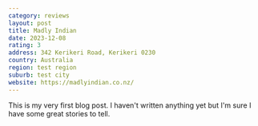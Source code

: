 ```yaml
---
category: reviews
layout: post
title: Madly Indian
date: 2023-12-08
rating: 3
address: 342 Kerikeri Road, Kerikeri 0230
country: Australia
region: test region
suburb: test city
website: https://madlyindian.co.nz/
---
```


This is my very first blog post. I haven't written anything yet but I'm sure I have some great stories to tell.
